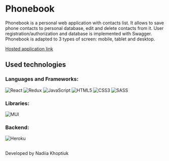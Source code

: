 # Phonebook

Phonebook is a personal web application with contacts list. It allows to save
phone contacts to personal database, edit and delete contacts from it. User
registration/authorization and database is implemented with Swagger. Phonebook
is adapted to 3 types of screen: mobile, tablet and desktop.

[Hosted application link](https://nadiakhoptiuk.github.io/goit-react-hw-08-phonebook/)

## Used technologies

### Languages and Frameworks:

![React](https://img.shields.io/badge/react-%2320232a.svg?style=for-the-badge&logo=react&logoColor=%2361DAFB)
![Redux](https://img.shields.io/badge/redux-%23593d88.svg?style=for-the-badge&logo=redux&logoColor=white)
![JavaScript](https://img.shields.io/badge/javascript-%23323330.svg?style=for-the-badge&logo=javascript&logoColor=%23F7DF1E)
![HTML5](https://img.shields.io/badge/html5-%23E34F26.svg?style=for-the-badge&logo=html5&logoColor=white)
![CSS3](https://img.shields.io/badge/css3-%231572B6.svg?style=for-the-badge&logo=css3&logoColor=white)
![SASS](https://img.shields.io/badge/SASS-hotpink.svg?style=for-the-badge&logo=SASS&logoColor=white)

### Libraries:

![MUI](https://img.shields.io/badge/MUI-%230081CB.svg?style=for-the-badge&logo=mui&logoColor=white)

### Backend:

![Heroku](https://img.shields.io/badge/heroku-%23430098.svg?style=for-the-badge&logo=heroku&logoColor=white)

##

Developed by Nadiia Khoptiuk
